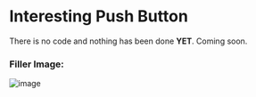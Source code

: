 # Interesting Push Button
There is no code and nothing has been done **YET**. Coming soon.
### Filler Image:
![image](https://user-images.githubusercontent.com/77509555/219118287-f95d01d7-3c4b-4b70-802d-c9a881f2d1ce.jpeg)
